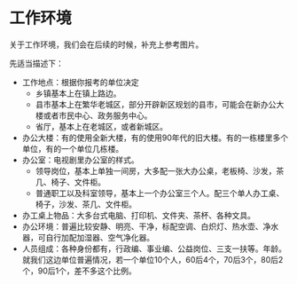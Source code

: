 # 工作环境
关于工作环境，我们会在后续的时候，补充上参考图片。

先适当描述下：

* 工作地点：根据你报考的单位决定
    * 乡镇基本上在镇上路边。
    * 县市基本上在繁华老城区，部分开辟新区规划的县市，可能会在新办公大楼或者市民中心、政务服务中心。
    * 省厅，基本上在老城区，或者新城区。
* 办公大楼：有的使用全新大楼，有的使用90年代的旧大楼。有的一栋楼里多个单位，有的一个单位几栋楼。
* 办公室：电视剧里办公室的样式。
    * 领导岗位，基本上单独一间房，大多配一张大办公桌，老板椅、沙发，茶几、椅子、文件柜。
    * 普通职工以及科室领导，基本上一个办公室三个人。配三个单人办工桌、椅子，沙发、茶几、文件柜。
* 办工桌上物品：大多台式电脑、打印机、文件夹、茶杯、各种文具。
* 办公环境：普遍比较安静、明亮、干净，标配空调、白炽灯、热水壶、净水器，可自行加配加湿器、空气净化器。
* 人员组成：各种身份都有，行政编、事业编、公益岗位、三支一扶等。年龄。就我们这边单位普遍情况，若一个单位10个人，60后4个，70后3个，80后2个，90后1个，差不多这个比例。
